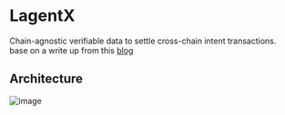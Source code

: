 # LagentX
Chain-agnostic verifiable data to settle cross-chain intent transactions. base on a write up from this [blog](https://mirror.xyz/0x4C296a9a056d97762e19c37c06f8c6f30132ccD2/bP3QPHyITI6wCCWldvNZckssFye8vG9Hm7V8H-7Ry6g)

## Architecture
![image](https://github.com/makluganteng/CAI-Protocol/assets/74396818/947f0c7b-3cb9-4b80-a3ae-7116e3fc81f3)

